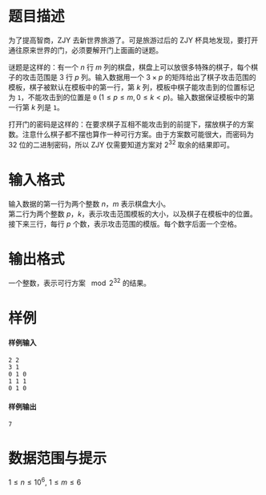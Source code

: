
# 题目描述

为了提高智商，ZJY 去新世界旅游了。可是旅游过后的 ZJY 杯具地发现，要打开通往原来世界的门，必须要解开门上面画的谜题。

谜题是这样的：有一个 $n$ 行 $m$ 列的棋盘，棋盘上可以放很多特殊的棋子，每个棋子的攻击范围是 $3$ 行 $p$ 列。输入数据用一个 $3 \times p$ 的矩阵给出了棋子攻击范围的模板，棋子被默认在模板中的第一行，第 $k$ 列，模板中棋子能攻击到的位置标记为 ``1``，不能攻击到的位置是 ``0`` $(1 \leq p \leq m, 0 \leq k <p)$。输入数据保证模板中的第一行第 $k$ 列是 ``1``。

打开门的密码是这样的：在要求棋子互相不能攻击到的前提下，摆放棋子的方案数。注意什么棋子都不摆也算作一种可行方案。由于方案数可能很大，而密码为 $32$ 位的二进制密码，所以 ZJY 仅需要知道方案对 $2^{32}$ 取余的结果即可。

# 输入格式

输入数据的第一行为两个整数 $n$，$m$ 表示棋盘大小。  
第二行为两个整数 $p$，$k$，表示攻击范围模板的大小，以及棋子在模板中的位置。  
接下来三行，每行 $p$ 个数，表示攻击范围的模版。每个数字后面一个空格。

# 输出格式

一个整数，表示可行方案 $\mod 2^{32}$ 的结果。

# 样例

#### 样例输入
```plain
2 2
3 1
0 1 0
1 1 1
0 1 0
```

#### 样例输出
```plain
7
```

# 数据范围与提示

$1 \leq n \leq 10^6, \ 1 \leq m \leq 6$

